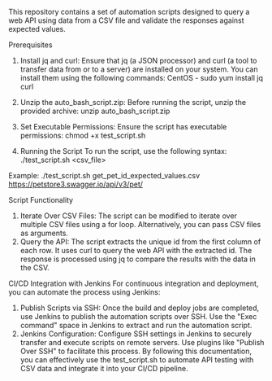 
This repository contains a set of automation scripts designed to query a web API using data from a CSV file and validate the responses against expected values.

Prerequisites
1. Install jq and curl: Ensure that jq (a JSON processor) and curl (a tool to transfer data from or to a server) are installed on your system. 
You can install them using the following commands:
CentOS - sudo yum install jq curl

2. Unzip the auto_bash_script.zip: Before running the script, unzip the provided archive:
unzip auto_bash_script.zip

3. Set Executable Permissions: Ensure the script has executable permissions:
   chmod +x test_script.sh
   
4. Running the Script
To run the script, use the following syntax:
./test_script.sh <csv_file> <api>

Example: ./test_script.sh get_pet_id_expected_values.csv https://petstore3.swagger.io/api/v3/pet/


Script Functionality
1. Iterate Over CSV Files:
The script can be modified to iterate over multiple CSV files using a for loop.
Alternatively, you can pass CSV files as arguments.
2. Query the API:
The script extracts the unique id from the first column of each row.
It uses curl to query the web API with the extracted id.
The response is processed using jq to compare the results with the data in the CSV.


CI/CD Integration with Jenkins
For continuous integration and deployment, you can automate the process using Jenkins:
1. Publish Scripts via SSH:
Once the build and deploy jobs are completed, use Jenkins to publish the automation scripts over SSH.
Use the "Exec command" space in Jenkins to extract and run the automation script.
2. Jenkins Configuration:
Configure SSH settings in Jenkins to securely transfer and execute scripts on remote servers.
Use plugins like "Publish Over SSH" to facilitate this process.
By following this documentation, you can effectively use the test_script.sh to automate API testing with CSV data and integrate it into your CI/CD pipeline.
